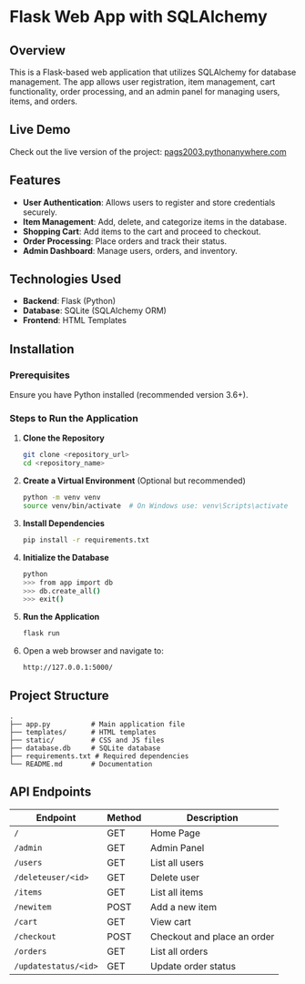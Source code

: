 # Flask Web App with SQLAlchemy

## Overview
This is a Flask-based web application that utilizes SQLAlchemy for database management. The app allows user registration, item management, cart functionality, order processing, and an admin panel for managing users, items, and orders.

## Live Demo
Check out the live version of the project: [pags2003.pythonanywhere.com](http://pags2003.pythonanywhere.com/)

## Features
- **User Authentication**: Allows users to register and store credentials securely.
- **Item Management**: Add, delete, and categorize items in the database.
- **Shopping Cart**: Add items to the cart and proceed to checkout.
- **Order Processing**: Place orders and track their status.
- **Admin Dashboard**: Manage users, orders, and inventory.

## Technologies Used
- **Backend**: Flask (Python)
- **Database**: SQLite (SQLAlchemy ORM)
- **Frontend**: HTML Templates

## Installation
### Prerequisites
Ensure you have Python installed (recommended version 3.6+).

### Steps to Run the Application
1. **Clone the Repository**
   ```sh
   git clone <repository_url>
   cd <repository_name>
   ```

2. **Create a Virtual Environment** (Optional but recommended)
   ```sh
   python -m venv venv
   source venv/bin/activate  # On Windows use: venv\Scripts\activate
   ```

3. **Install Dependencies**
   ```sh
   pip install -r requirements.txt
   ```

4. **Initialize the Database**
   ```sh
   python
   >>> from app import db
   >>> db.create_all()
   >>> exit()
   ```

5. **Run the Application**
   ```sh
   flask run
   ```

6. Open a web browser and navigate to:
   ```
   http://127.0.0.1:5000/
   ```

## Project Structure
```
.
├── app.py          # Main application file
├── templates/      # HTML templates
├── static/         # CSS and JS files
├── database.db     # SQLite database
├── requirements.txt # Required dependencies
└── README.md       # Documentation
```

## API Endpoints
| Endpoint               | Method | Description |
|------------------------|--------|-------------|
| `/`                    | GET    | Home Page |
| `/admin`               | GET    | Admin Panel |
| `/users`               | GET    | List all users |
| `/deleteuser/<id>`     | GET    | Delete user |
| `/items`               | GET    | List all items |
| `/newitem`             | POST   | Add a new item |
| `/cart`                | GET    | View cart |
| `/checkout`            | POST   | Checkout and place an order |
| `/orders`              | GET    | List all orders |
| `/updatestatus/<id>`   | GET    | Update order status |


